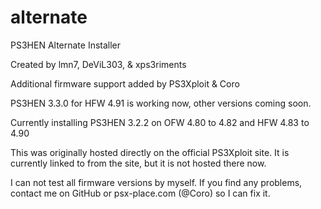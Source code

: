 # alternate
PS3HEN Alternate Installer

Created by lmn7, DeViL303, & xps3riments

Additional firmware support added by PS3Xploit & Coro

PS3HEN 3.3.0 for HFW 4.91 is working now, other versions coming soon.

Currently installing PS3HEN 3.2.2 on OFW 4.80 to 4.82 and HFW 4.83 to 4.90

This was originally hosted directly on the official PS3Xploit site. It is currently linked to from the site, but it is not hosted there now.

I can not test all firmware versions by myself. If you find any problems, contact me on GitHub or psx-place.com (@Coro) so I can fix it.
